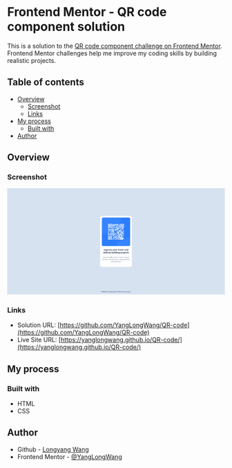 # Frontend Mentor - QR code component solution

This is a solution to the [QR code component challenge on Frontend Mentor](https://www.frontendmentor.io/challenges/qr-code-component-iux_sIO_H). Frontend Mentor challenges help me improve my coding skills by building realistic projects. 

## Table of contents

- [Overview](#overview)
  - [Screenshot](#screenshot)
  - [Links](#links)
- [My process](#my-process)
  - [Built with](#built-with)
- [Author](#author)

## Overview

### Screenshot

![](./Frontend%20Mentor%20-%20QR%20code%20component.png)

### Links

- Solution URL: [https://github.com/YangLongWang/QR-code](https://github.com/YangLongWang/QR-code)
- Live Site URL: [https://yanglongwang.github.io/QR-code/](https://yanglongwang.github.io/QR-code/)

## My process

### Built with

- HTML
- CSS

## Author

- Github - [Longyang Wang](https://github.com/YangLongWang)
- Frontend Mentor - [@YangLongWang](https://www.frontendmentor.io/profile/YangLongWang)

